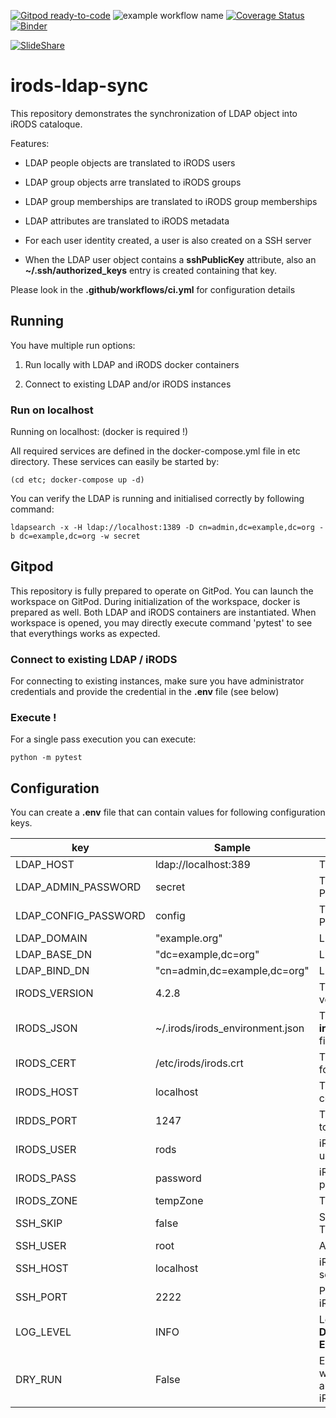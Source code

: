 [![Gitpod ready-to-code](https://img.shields.io/badge/Gitpod-ready--to--code-blue?logo=gitpod)](https://gitpod.io/#https://github.com/HarryKodden/irods-ldap-sync) ![example workflow name](https://github.com/HarryKodden/irods-ldap-sync/workflows/CI/badge.svg) [![Coverage Status](https://coveralls.io/repos/github/HarryKodden/irods-ldap-sync/badge.svg?branch=main&kill_cache=1)](https://coveralls.io/github/HarryKodden/irods-ldap-sync?branch=main) [![Binder](https://mybinder.org/badge_logo.svg)](https://mybinder.org/v2/gh/HarryKodden/irods-ldap-sync/HEAD)

[![SlideShare](https://public.slidesharecdn.com/v2/images/logo/slideshare-162x41.png?dcfe052212)](https://www.slideshare.net/HarryKodden/sram-irods)

# irods-ldap-sync

This repository demonstrates the synchronization of LDAP object into iRODS cataloque.

Features:

* LDAP people objects are translated to iRODS users

* LDAP group objects arre translated to iRODS groups

* LDAP group memberships are translated to iRODS group memberships

* LDAP attributes are translated to iRODS metadata

* For each user identity created, a user is also created on a SSH server

* When the LDAP user object contains a **sshPublicKey** attribute, also an **~/.ssh/authorized_keys** entry is created containing that key.

Please look in the **.github/workflows/ci.yml** for configuration details

## Running

You have multiple run options:

1. Run locally with LDAP and iRODS docker containers

2. Connect to existing LDAP and/or iRODS instances

### Run on localhost

Running on localhost: (docker is required !)

All required services are defined in the docker-compose.yml file in etc directory.
These services can easily be started by:

```
(cd etc; docker-compose up -d)
```

You can verify the LDAP is running and initialised correctly by following command:

```
ldapsearch -x -H ldap://localhost:1389 -D cn=admin,dc=example,dc=org -b dc=example,dc=org -w secret
```

## Gitpod

This repository is fully prepared to operate on GitPod. You can launch the workspace on GitPod. During initialization of the workspace, docker is prepared as well. Both LDAP and iRODS containers are instantiated.
When workspace is opened, you may directly execute command 'pytest' to see that everythings works as expected.

### Connect to existing LDAP / iRODS

For connecting to existing instances, make sure you have administrator credentials and provide the credential in the **.env** file (see below)

### Execute !
For a single pass execution you can execute:

```
python -m pytest
```

## Configuration

You can create a **.env** file that can contain values for following configuration keys.

key | Sample |Description
--- | --- | ---
LDAP_HOST |ldap://localhost:389|The LDAP to connect to
LDAP_ADMIN_PASSWORD |secret|The LDAP Admin Password
LDAP_CONFIG_PASSWORD|config|The LDAP Config Password
LDAP_DOMAIN|"example.org"|LDAP Domain
LDAP_BASE_DN|"dc=example,dc=org"|LDAP Base DN
LDAP_BIND_DN|"cn=admin,dc=example,dc=org"|LDAP Bind DN
IRODS_VERSION|4.2.8|The requested iRODS version, default: 4.2.8
IRODS_JSON |~/.irods/irods_environment.json|The **irods_environment.json** file
IRODS_CERT |/etc/irods/irods.crt|The irods CA Certificate for SSL interaction
IRODS_HOST|localhost|The iRODS host to connect to
IRDDS_PORT|1247|The iRODS service port to connect to
IRODS_USER|rods|iRODS administrator user
IRODS_PASS|password|iRODS administrator password
IRODS_ZONE|tempZone|The iRODS zone
SSH_SKIP|false|Setup SSH per user True/False
SSH_USER|root|Administrator user
SSH_HOST|localhost|iRODS client host to setup users on
SSH_PORT|2222|Port to connect to iRODS client host
LOG_LEVEL|INFO|Loglevel can be **NONE**, **DEBUG**, **INFO**, **WARN**, **ERROR**
DRY_RUN|False|Either **True** or **False**, when True No updates are performed to iRODS.


